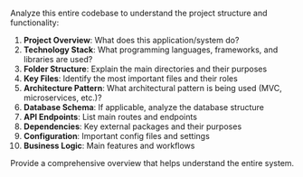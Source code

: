 Analyze this entire codebase to understand the project structure and functionality:

1. **Project Overview**: What does this application/system do?
2. **Technology Stack**: What programming languages, frameworks, and libraries are used?
3. **Folder Structure**: Explain the main directories and their purposes
4. **Key Files**: Identify the most important files and their roles
5. **Architecture Pattern**: What architectural pattern is being used (MVC, microservices, etc.)?
6. **Database Schema**: If applicable, analyze the database structure
7. **API Endpoints**: List main routes and endpoints
8. **Dependencies**: Key external packages and their purposes
9. **Configuration**: Important config files and settings
10. **Business Logic**: Main features and workflows

Provide a comprehensive overview that helps understand the entire system.